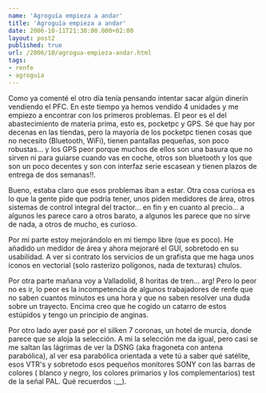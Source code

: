 ```yaml
---
name: 'Agroguía empieza a andar'
title: 'Agroguía empieza a andar'
date: 2006-10-11T21:30:00.000+02:00
layout: post2
published: true
url: /2006/10/agrogua-empieza-andar.html
tags: 
- renfe
- agroguia
---
```


Como ya comenté el otro día tenía pensando intentar sacar algún dinerín vendiendo el PFC. En este tiempo ya hemos vendido 4 unidades y me empiezo a encontrar con los primeros problemas. El peor es el del abastecimiento de materia prima, esto es, pocketpc y GPS. Sé que hay por decenas en las tiendas, pero la mayoría de los pocketpc tienen cosas que no necesito (Bluetooth, WiFi), tienen pantallas pequeñas, son poco robustas... y los GPS peor porque muchos de ellos son una basura que no sirven ni para guiarse cuando vas en coche, otros son bluetooth y los que son un poco decentes y son con interfaz serie escasean y tienen plazos de entrega de dos semanas!!.  
  
Bueno, estaba claro que esos problemas iban a estar. Otra cosa curiosa es lo que la gente pide que podría tener, unos piden medidores de área, otros sistemas de control integral del tractor... en fin y en cuanto al precio... a algunos les parece caro a otros barato, a algunos les parece que no sirve de nada, a otros de mucho, es curioso.  
  
Por mi parte estoy mejorándolo en mi tiempo libre (que es poco). He añadido un medidor de área y ahora mejoraré el GUI, sobretodo en su usabilidad. A ver si contrato los servicios de un grafista que me haga unos iconos en vectorial (solo rasterizo polígonos, nada de texturas) chulos.  
  
Por otra parte mañana voy a Valladolid, 8 horitas de tren... arg! Pero lo peor no es ir, lo peor es la incompetencia de algunos trabajadores de renfe que no saben cuantos minutos es una hora y que no saben resolver una duda sobre un trayecto. Encima creo que he cogido un catarro de estos estúpidos y tengo un principio de anginas.  
  
Por otro lado ayer pasé por el silken 7 coronas, un hotel de murcia, donde parece que se aloja la selección. A mi la selección me da igual, pero casi se me saltan las lágrimas de ver la DSNG (aka fragoneta con antena parabólica), al ver esa parabólica orientada a vete tú a saber qué satélite, esos VTR's y sobretodo esos pequeños monitores SONY con las barras de colores ( blanco y negro, los colores primarios y los complementarios) test de la señal PAL. Qué recuerdos :\_\_).